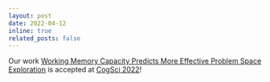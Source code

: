 ```yaml
---
layout: post
date: 2022-04-12
inline: true
related_posts: false
---
```

<!-- OceanSim: A GPU-Accelerated Underwater Robot Perception Simulation Framework -->

Our work [Working Memory Capacity Predicts More Effective Problem Space Exploration](https://escholarship.org/uc/item/8n6394k6#main) is accepted at [CogSci 2022](https://cognitivesciencesociety.org/cogsci-2022/)!